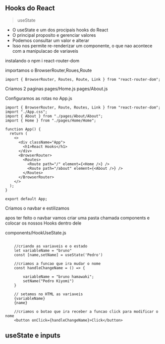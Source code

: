 ## Hooks do React

> useState

- O useState e um dos procipais hooks do React
- O principal proposito e gerenciar valores
- Podemos consultar um valor e alterar
- Isso nos permite re-renderizar um componente, o que nao acontece com a manipulacao de variaveis

instalando o npm i react-router-dom

importamos o BrowserRouter,Roues,Route

```tsx
import { BrowserRouter, Routes, Route, Link } from "react-router-dom";
```

Criamos 2 paginas
pages/Home.js pages/About.js

Configuramos as rotas no App.js

```tsx
import { BrowserRouter, Route, Routes, Link } from "react-router-dom";
import "./App.css";
import { About } from "./pages/About/About";
import { Home } from "./pages/Home/Home";

function App() {
  return (
    <>
      <div className="App">
        <h1>React Hooks</h1>
      </div>
      <BrowserRouter>
        <Routes>
          <Route path="/" element={<Home />} />
          <Route path="/about" element={<About />} />
        </Routes>
      </BrowserRouter>
    </>
  );
}

export default App;
```

Criamos o navbar e estilizamos

apos ter feito o navbar vamos criar uma pasta chamada components e colocar os nossos Hooks dentro dele 

components/HookUseState.js


```tsx

    //criando as variaveis e o estado 
    let variableName = "bruno"
    const [name,setName] = useState('Pedro')

    //criamos a funcao que ira mudar o nome 
    const handleChangeName = () => {

        variableName = "bruno hamawaki";
        setName("Pedro Kiyomi")
    }

    // setamos no HTML as variaveis
    {variableName}
    {name}

    //criamos o botao que ira receber a funcao click para modificar o nome 
    <button onClick={handleChangeName}>Click</button>

```


## useState e inputs 


